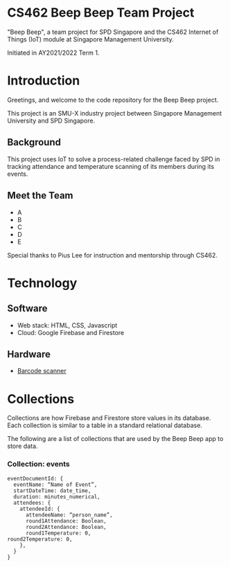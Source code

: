 # CS462 Beep Beep Team Project
"Beep Beep", a team project for SPD Singapore and the CS462 Internet of Things (IoT) module at Singapore Management University.

Initiated in AY2021/2022 Term 1.

# Introduction
Greetings, and welcome to the code repository for the Beep Beep project.

This project is an SMU-X industry project between Singapore Management University and SPD Singapore.

## Background
This project uses IoT to solve a process-related challenge faced by SPD in tracking attendance and temperature scanning of its members during its events.

## Meet the Team
- A
- B
- C
- D
- E

Special thanks to Pius Lee for instruction and mentorship through CS462.

# Technology

## Software
- Web stack: HTML, CSS, Javascript
- Cloud: Google Firebase and Firestore

## Hardware
- [Barcode scanner]()

# Collections
Collections are how Firebase and Firestore store values in its database. Each collection is similar to a table in a standard relational database.

The following are a list of collections that are used by the Beep Beep app to store data.

### Collection: events
```
eventDocumentId: {
  eventName: “Name of Event”,
  startDateTime: date_time,
  duration: minutes_numerical,
  attendees: {
    attendeeId: {
      attendeeName: “person_name”,
      round1Attendance: Boolean,
      round2Attendance: Boolean,
      round1Temperature: 0,
round2Temperature: 0,
    },
  }
}
```